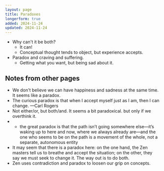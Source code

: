 ```yaml
---
layout: page
title: Paradoxes
longerform: true
added: 2024-11-24
updated: 2024-11-24
---
```


- Why can't it be both?
    - It can!
    - Conceptual thought tends to object, but experience accepts.
- Paradox and craving and suffering.
    - Getting what you want, but being sad about it.

## Notes from other pages

- We don't believe we can have happiness and sadness at the same time. It seems like a paradox.
- The curious paradox is that when I accept myself just as I am, then I can change. —Carl Rogers
- Not either/or, but both/and. It seems a bit paradoxical. but only if we overthink it.   
- - the great paradox is that the path isn’t going somewhere else—it’s waking up to here and now, where we always already are—and the one who seems to be on the path is a movement of the whole, not a separate, autonomous entity
- It may seem that there is a paradox here: on the one hand, the Zen masters tell us to breathe and accept the situation; on the other, they say we must seek to change it. The way out is to do both.
- Zen uses contradiction and paradox to loosen our grip on concepts.
